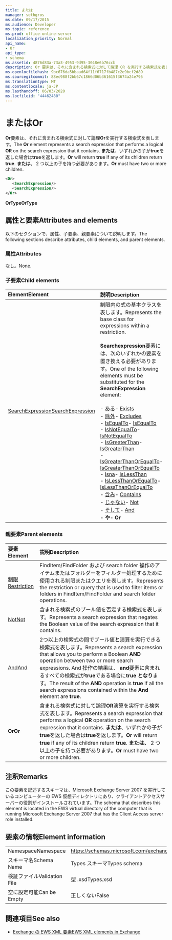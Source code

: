 ```yaml
---
title: または
manager: sethgros
ms.date: 09/17/2015
ms.audience: Developer
ms.topic: reference
ms.prod: office-online-server
localization_priority: Normal
api_name:
- Or
api_type:
- schema
ms.assetid: 4876d83a-73a3-4953-9d95-3048e6b76ccb
description: Or 要素は、それに含まれる検索式に対して論理 OR を実行する検索式を表します。 または、いずれかの子が true を返した場合は true を返します。 または、2つ以上の子を持つ必要があります。
ms.openlocfilehash: 9bc676da5bbaad64f11f6717fb487c2e9bcf2d89
ms.sourcegitcommit: 88ec988f2bb67c1866d06b361615f3674a24e795
ms.translationtype: MT
ms.contentlocale: ja-JP
ms.lasthandoff: 06/03/2020
ms.locfileid: "44462480"
---
```

# <a name="or"></a><span data-ttu-id="b5f5d-105">または</span><span class="sxs-lookup"><span data-stu-id="b5f5d-105">Or</span></span>

<span data-ttu-id="b5f5d-106">**Or**要素は、それに含まれる検索式に対して論理**Or**を実行する検索式を表します。</span><span class="sxs-lookup"><span data-stu-id="b5f5d-106">The **Or** element represents a search expression that performs a logical **OR** on the search expression that it contains.</span></span> <span data-ttu-id="b5f5d-107">**または**、いずれかの子が**true**を返した場合は**true**を返します。</span><span class="sxs-lookup"><span data-stu-id="b5f5d-107">**Or** will return **true** if any of its children return **true**.</span></span> <span data-ttu-id="b5f5d-108">**または、** 2 つ以上の子を持つ必要があります。</span><span class="sxs-lookup"><span data-stu-id="b5f5d-108">**Or** must have two or more children.</span></span> 
  
```xml
<Or>
   <SearchExpression/>
   <SearchExpression/>
</Or>
```

 <span data-ttu-id="b5f5d-109">**OrType**</span><span class="sxs-lookup"><span data-stu-id="b5f5d-109">**OrType**</span></span>
## <a name="attributes-and-elements"></a><span data-ttu-id="b5f5d-110">属性と要素</span><span class="sxs-lookup"><span data-stu-id="b5f5d-110">Attributes and elements</span></span>

<span data-ttu-id="b5f5d-111">以下のセクションで、属性、子要素、親要素について説明します。</span><span class="sxs-lookup"><span data-stu-id="b5f5d-111">The following sections describe attributes, child elements, and parent elements.</span></span>
  
### <a name="attributes"></a><span data-ttu-id="b5f5d-112">属性</span><span class="sxs-lookup"><span data-stu-id="b5f5d-112">Attributes</span></span>

<span data-ttu-id="b5f5d-113">なし。</span><span class="sxs-lookup"><span data-stu-id="b5f5d-113">None.</span></span>
  
### <a name="child-elements"></a><span data-ttu-id="b5f5d-114">子要素</span><span class="sxs-lookup"><span data-stu-id="b5f5d-114">Child elements</span></span>

|<span data-ttu-id="b5f5d-115">**Element**</span><span class="sxs-lookup"><span data-stu-id="b5f5d-115">**Element**</span></span>|<span data-ttu-id="b5f5d-116">**説明**</span><span class="sxs-lookup"><span data-stu-id="b5f5d-116">**Description**</span></span>|
|:-----|:-----|
|[<span data-ttu-id="b5f5d-117">SearchExpression</span><span class="sxs-lookup"><span data-stu-id="b5f5d-117">SearchExpression</span></span>](searchexpression.md) <br/> | <span data-ttu-id="b5f5d-118">制限内の式の基本クラスを表します。</span><span class="sxs-lookup"><span data-stu-id="b5f5d-118">Represents the base class for expressions within a restriction.</span></span> <br/><br/><span data-ttu-id="b5f5d-119">**Searchexpression**要素には、次のいずれかの要素を置き換える必要があります。</span><span class="sxs-lookup"><span data-stu-id="b5f5d-119">One of the following elements must be substituted for the **SearchExpression** element:</span></span> <br/> <br/><span data-ttu-id="b5f5d-120">- [ある](exists.md)</span><span class="sxs-lookup"><span data-stu-id="b5f5d-120">- [Exists](exists.md)</span></span> <br/><span data-ttu-id="b5f5d-121">- [除外](excludes.md)</span><span class="sxs-lookup"><span data-stu-id="b5f5d-121">- [Excludes](excludes.md)</span></span> <br/><span data-ttu-id="b5f5d-122">- [IsEqualTo](isequalto.md)</span><span class="sxs-lookup"><span data-stu-id="b5f5d-122">- [IsEqualTo](isequalto.md)</span></span> <br/><span data-ttu-id="b5f5d-123">- [IsNotEqualTo](isnotequalto.md)</span><span class="sxs-lookup"><span data-stu-id="b5f5d-123">- [IsNotEqualTo](isnotequalto.md)</span></span> <br/><span data-ttu-id="b5f5d-124">- [IsGreaterThan](isgreaterthan.md)</span><span class="sxs-lookup"><span data-stu-id="b5f5d-124">- [IsGreaterThan](isgreaterthan.md)</span></span> <br/><span data-ttu-id="b5f5d-125">- [IsGreaterThanOrEqualTo](isgreaterthanorequalto.md)</span><span class="sxs-lookup"><span data-stu-id="b5f5d-125">- [IsGreaterThanOrEqualTo](isgreaterthanorequalto.md)</span></span> <br/><span data-ttu-id="b5f5d-126">- [Isna](islessthan.md)</span><span class="sxs-lookup"><span data-stu-id="b5f5d-126">- [IsLessThan](islessthan.md)</span></span> <br/><span data-ttu-id="b5f5d-127">- [IsLessThanOrEqualTo](islessthanorequalto.md)</span><span class="sxs-lookup"><span data-stu-id="b5f5d-127">- [IsLessThanOrEqualTo](islessthanorequalto.md)</span></span> <br/><span data-ttu-id="b5f5d-128">- [含み](contains.md)</span><span class="sxs-lookup"><span data-stu-id="b5f5d-128">- [Contains](contains.md)</span></span> <br/><span data-ttu-id="b5f5d-129">- [じゃない](not.md)</span><span class="sxs-lookup"><span data-stu-id="b5f5d-129">- [Not](not.md)</span></span> <br/><span data-ttu-id="b5f5d-130">- [そして](and.md)</span><span class="sxs-lookup"><span data-stu-id="b5f5d-130">- [And](and.md)</span></span> <br/><span data-ttu-id="b5f5d-131">- **や**</span><span class="sxs-lookup"><span data-stu-id="b5f5d-131">- **Or**</span></span> <br/> |
   
### <a name="parent-elements"></a><span data-ttu-id="b5f5d-132">親要素</span><span class="sxs-lookup"><span data-stu-id="b5f5d-132">Parent elements</span></span>

|<span data-ttu-id="b5f5d-133">**要素**</span><span class="sxs-lookup"><span data-stu-id="b5f5d-133">**Element**</span></span>|<span data-ttu-id="b5f5d-134">**説明**</span><span class="sxs-lookup"><span data-stu-id="b5f5d-134">**Description**</span></span>|
|:-----|:-----|
|[<span data-ttu-id="b5f5d-135">制限</span><span class="sxs-lookup"><span data-stu-id="b5f5d-135">Restriction</span></span>](restriction.md) <br/> |<span data-ttu-id="b5f5d-136">FindItem/FindFolder および search folder 操作のアイテムまたはフォルダーをフィルター処理するために使用される制限またはクエリを表します。</span><span class="sxs-lookup"><span data-stu-id="b5f5d-136">Represents the restriction or query that is used to filter items or folders in FindItem/FindFolder and search folder operations.</span></span>  <br/> |
|[<span data-ttu-id="b5f5d-137">Not</span><span class="sxs-lookup"><span data-stu-id="b5f5d-137">Not</span></span>](not.md) <br/> |<span data-ttu-id="b5f5d-138">含まれる検索式のブール値を否定する検索式を表します。</span><span class="sxs-lookup"><span data-stu-id="b5f5d-138">Represents a search expression that negates the Boolean value of the search expression that it contains.</span></span>  <br/> |
|[<span data-ttu-id="b5f5d-139">And</span><span class="sxs-lookup"><span data-stu-id="b5f5d-139">And</span></span>](and.md) <br/> |<span data-ttu-id="b5f5d-140">2つ以上の検索式の間でブール値**と**演算を実行できる検索式を表します。</span><span class="sxs-lookup"><span data-stu-id="b5f5d-140">Represents a search expression that allows you to perform a Boolean **AND** operation between two or more search expressions.</span></span> <span data-ttu-id="b5f5d-141">And 操作の結果は、 **and**要素に含まれるすべての検索式が**true**である場合に**true** **となり**ます。</span><span class="sxs-lookup"><span data-stu-id="b5f5d-141">The result of the **AND** operation is **true** if all the search expressions contained within the **And** element are **true**.</span></span>  <br/> |
|<span data-ttu-id="b5f5d-142">**Or**</span><span class="sxs-lookup"><span data-stu-id="b5f5d-142">**Or**</span></span> <br/> |<span data-ttu-id="b5f5d-143">含まれる検索式に対して論理**OR**演算を実行する検索式を表します。</span><span class="sxs-lookup"><span data-stu-id="b5f5d-143">Represents a search expression that performs a logical **OR** operation on the search expression that it contains.</span></span> <span data-ttu-id="b5f5d-144">**または**、いずれかの子が**true**を返した場合は**true**を返します。</span><span class="sxs-lookup"><span data-stu-id="b5f5d-144">**Or** will return **true** if any of its children return **true**.</span></span> <span data-ttu-id="b5f5d-145">**または、** 2 つ以上の子を持つ必要があります。</span><span class="sxs-lookup"><span data-stu-id="b5f5d-145">**Or** must have two or more children.</span></span>  <br/> |
   
## <a name="remarks"></a><span data-ttu-id="b5f5d-146">注釈</span><span class="sxs-lookup"><span data-stu-id="b5f5d-146">Remarks</span></span>

<span data-ttu-id="b5f5d-147">この要素を記述するスキーマは、Microsoft Exchange Server 2007 を実行しているコンピューターの EWS 仮想ディレクトリにあり、クライアントアクセスサーバーの役割がインストールされています。</span><span class="sxs-lookup"><span data-stu-id="b5f5d-147">The schema that describes this element is located in the EWS virtual directory of the computer that is running Microsoft Exchange Server 2007 that has the Client Access server role installed.</span></span>
  
## <a name="element-information"></a><span data-ttu-id="b5f5d-148">要素の情報</span><span class="sxs-lookup"><span data-stu-id="b5f5d-148">Element information</span></span>

|||
|:-----|:-----|
|<span data-ttu-id="b5f5d-149">Namespace</span><span class="sxs-lookup"><span data-stu-id="b5f5d-149">Namespace</span></span>  <br/> |https://schemas.microsoft.com/exchange/services/2006/types  <br/> |
|<span data-ttu-id="b5f5d-150">スキーマ名</span><span class="sxs-lookup"><span data-stu-id="b5f5d-150">Schema Name</span></span>  <br/> |<span data-ttu-id="b5f5d-151">Types スキーマ</span><span class="sxs-lookup"><span data-stu-id="b5f5d-151">Types schema</span></span>  <br/> |
|<span data-ttu-id="b5f5d-152">検証ファイル</span><span class="sxs-lookup"><span data-stu-id="b5f5d-152">Validation File</span></span>  <br/> |<span data-ttu-id="b5f5d-153">型 .xsd</span><span class="sxs-lookup"><span data-stu-id="b5f5d-153">Types.xsd</span></span>  <br/> |
|<span data-ttu-id="b5f5d-154">空に設定可能</span><span class="sxs-lookup"><span data-stu-id="b5f5d-154">Can be Empty</span></span>  <br/> |<span data-ttu-id="b5f5d-155">正しくない</span><span class="sxs-lookup"><span data-stu-id="b5f5d-155">False</span></span>  <br/> |
   
## <a name="see-also"></a><span data-ttu-id="b5f5d-156">関連項目</span><span class="sxs-lookup"><span data-stu-id="b5f5d-156">See also</span></span>

- [<span data-ttu-id="b5f5d-157">Exchange の EWS XML 要素</span><span class="sxs-lookup"><span data-stu-id="b5f5d-157">EWS XML elements in Exchange</span></span>](ews-xml-elements-in-exchange.md)

